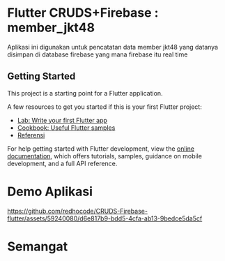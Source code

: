 # Flutter CRUDS+Firebase : member_jkt48

Aplikasi ini digunakan untuk pencatatan data member jkt48 yang
datanya disimpan di database firebase yang mana firebase itu real time

## Getting Started

This project is a starting point for a Flutter application.

A few resources to get you started if this is your first Flutter project:

- [Lab: Write your first Flutter app](https://docs.flutter.dev/get-started/codelab)
- [Cookbook: Useful Flutter samples](https://docs.flutter.dev/cookbook)
- [Referensi](https://www.sahretech.com/2022/04/cara-membuat-aplikasi-crud-flutter-dan.html)

For help getting started with Flutter development, view the
[online documentation](https://docs.flutter.dev/), which offers tutorials,
samples, guidance on mobile development, and a full API reference.

# Demo Aplikasi
https://github.com/redhocode/CRUDS-Firebase-flutter/assets/59240080/d6e817b9-bdd5-4cfa-ab13-9bedce5da5cf

# Semangat

